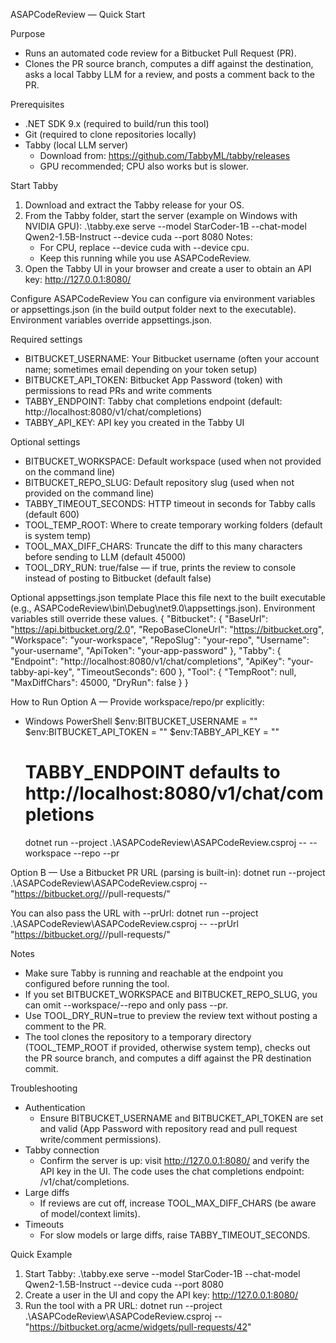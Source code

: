 ﻿ASAPCodeReview — Quick Start

Purpose
- Runs an automated code review for a Bitbucket Pull Request (PR).
- Clones the PR source branch, computes a diff against the destination, asks a local Tabby LLM for a review, and posts a comment back to the PR.

Prerequisites
- .NET SDK 9.x (required to build/run this tool)
- Git (required to clone repositories locally)
- Tabby (local LLM server)
  - Download from: https://github.com/TabbyML/tabby/releases
  - GPU recommended; CPU also works but is slower.

Start Tabby
1) Download and extract the Tabby release for your OS.
2) From the Tabby folder, start the server (example on Windows with NVIDIA GPU):
   .\tabby.exe serve --model StarCoder-1B --chat-model Qwen2-1.5B-Instruct --device cuda --port 8080
   Notes:
   - For CPU, replace --device cuda with --device cpu.
   - Keep this running while you use ASAPCodeReview.
3) Open the Tabby UI in your browser and create a user to obtain an API key:
   http://127.0.0.1:8080/

Configure ASAPCodeReview
You can configure via environment variables or appsettings.json (in the build output folder next to the executable). Environment variables override appsettings.json.

Required settings
- BITBUCKET_USERNAME: Your Bitbucket username (often your account name; sometimes email depending on your token setup)
- BITBUCKET_API_TOKEN: Bitbucket App Password (token) with permissions to read PRs and write comments
- TABBY_ENDPOINT: Tabby chat completions endpoint (default: http://localhost:8080/v1/chat/completions)
- TABBY_API_KEY: API key you created in the Tabby UI

Optional settings
- BITBUCKET_WORKSPACE: Default workspace (used when not provided on the command line)
- BITBUCKET_REPO_SLUG: Default repository slug (used when not provided on the command line)
- TABBY_TIMEOUT_SECONDS: HTTP timeout in seconds for Tabby calls (default 600)
- TOOL_TEMP_ROOT: Where to create temporary working folders (default is system temp)
- TOOL_MAX_DIFF_CHARS: Truncate the diff to this many characters before sending to LLM (default 45000)
- TOOL_DRY_RUN: true/false — if true, prints the review to console instead of posting to Bitbucket (default false)

Optional appsettings.json template
Place this file next to the built executable (e.g., ASAPCodeReview\bin\Debug\net9.0\appsettings.json). Environment variables still override these values.
{
  "Bitbucket": {
    "BaseUrl": "https://api.bitbucket.org/2.0",
    "RepoBaseCloneUrl": "https://bitbucket.org",
    "Workspace": "your-workspace",
    "RepoSlug": "your-repo",
    "Username": "your-username",
    "ApiToken": "your-app-password"
  },
  "Tabby": {
    "Endpoint": "http://localhost:8080/v1/chat/completions",
    "ApiKey": "your-tabby-api-key",
    "TimeoutSeconds": 600
  },
  "Tool": {
    "TempRoot": null,
    "MaxDiffChars": 45000,
    "DryRun": false
  }
}

How to Run
Option A — Provide workspace/repo/pr explicitly:
- Windows PowerShell
  $env:BITBUCKET_USERNAME = "<your-username>"
  $env:BITBUCKET_API_TOKEN = "<your-app-password>"
  $env:TABBY_API_KEY = "<tabby-api-key>"
  # TABBY_ENDPOINT defaults to http://localhost:8080/v1/chat/completions

  dotnet run --project .\ASAPCodeReview\ASAPCodeReview.csproj -- --workspace <workspace> --repo <repo-slug> --pr <id>

Option B — Use a Bitbucket PR URL (parsing is built-in):
  dotnet run --project .\ASAPCodeReview\ASAPCodeReview.csproj -- "https://bitbucket.org/<workspace>/<repo>/pull-requests/<id>"

You can also pass the URL with --prUrl:
  dotnet run --project .\ASAPCodeReview\ASAPCodeReview.csproj -- --prUrl "https://bitbucket.org/<workspace>/<repo>/pull-requests/<id>"

Notes
- Make sure Tabby is running and reachable at the endpoint you configured before running the tool.
- If you set BITBUCKET_WORKSPACE and BITBUCKET_REPO_SLUG, you can omit --workspace/--repo and only pass --pr.
- Use TOOL_DRY_RUN=true to preview the review text without posting a comment to the PR.
- The tool clones the repository to a temporary directory (TOOL_TEMP_ROOT if provided, otherwise system temp), checks out the PR source branch, and computes a diff against the PR destination commit.

Troubleshooting
- Authentication
  - Ensure BITBUCKET_USERNAME and BITBUCKET_API_TOKEN are set and valid (App Password with repository read and pull request write/comment permissions).
- Tabby connection
  - Confirm the server is up: visit http://127.0.0.1:8080/ and verify the API key in the UI. The code uses the chat completions endpoint: /v1/chat/completions.
- Large diffs
  - If reviews are cut off, increase TOOL_MAX_DIFF_CHARS (be aware of model/context limits).
- Timeouts
  - For slow models or large diffs, raise TABBY_TIMEOUT_SECONDS.

Quick Example
1) Start Tabby:
   .\tabby.exe serve --model StarCoder-1B --chat-model Qwen2-1.5B-Instruct --device cuda --port 8080
2) Create a user in the UI and copy the API key: http://127.0.0.1:8080/
3) Run the tool with a PR URL:
   dotnet run --project .\ASAPCodeReview\ASAPCodeReview.csproj -- "https://bitbucket.org/acme/widgets/pull-requests/42"